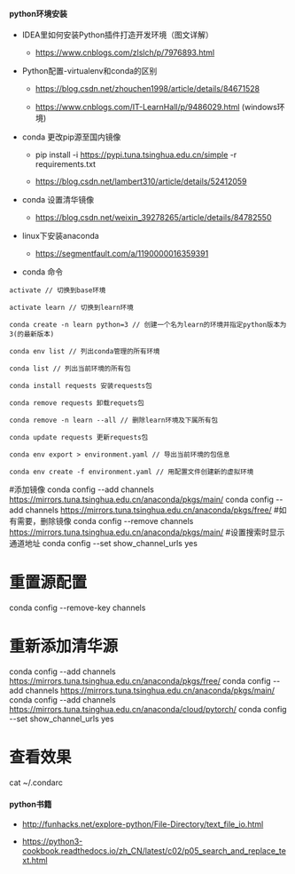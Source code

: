 #### python环境安装
- IDEA里如何安装Python插件打造开发环境（图文详解）
    - https://www.cnblogs.com/zlslch/p/7976893.html

- Python配置-virtualenv和conda的区别

    - https://blog.csdn.net/zhouchen1998/article/details/84671528
    
    - https://www.cnblogs.com/IT-LearnHall/p/9486029.html (windows环境)
    
- conda 更改pip源至国内镜像
    - pip install -i https://pypi.tuna.tsinghua.edu.cn/simple -r requirements.txt

    - https://blog.csdn.net/lambert310/article/details/52412059
    
- conda 设置清华镜像

    - https://blog.csdn.net/weixin_39278265/article/details/84782550    
    
- linux下安装anaconda

    - https://segmentfault.com/a/1190000016359391    
    
- conda 命令

```
activate // 切换到base环境

activate learn // 切换到learn环境

conda create -n learn python=3 // 创建一个名为learn的环境并指定python版本为3(的最新版本)

conda env list // 列出conda管理的所有环境

conda list // 列出当前环境的所有包

conda install requests 安装requests包

conda remove requests 卸载requets包

conda remove -n learn --all // 删除learn环境及下属所有包

conda update requests 更新requests包

conda env export > environment.yaml // 导出当前环境的包信息

conda env create -f environment.yaml // 用配置文件创建新的虚拟环境
```            


#添加镜像
conda config --add channels https://mirrors.tuna.tsinghua.edu.cn/anaconda/pkgs/main/
conda config --add channels https://mirrors.tuna.tsinghua.edu.cn/anaconda/pkgs/free/
#如有需要，删除镜像
conda config --remove channels https://mirrors.tuna.tsinghua.edu.cn/anaconda/pkgs/main/
#设置搜索时显示通道地址
conda config --set show_channel_urls yes

# 重置源配置
conda config --remove-key channels 
# 重新添加清华源
conda config --add channels https://mirrors.tuna.tsinghua.edu.cn/anaconda/pkgs/free/
conda config --add channels https://mirrors.tuna.tsinghua.edu.cn/anaconda/pkgs/main/
conda config --add channels https://mirrors.tuna.tsinghua.edu.cn/anaconda/cloud/pytorch/ 
conda config --set show_channel_urls yes
# 查看效果
cat ~/.condarc


#### python书籍

- http://funhacks.net/explore-python/File-Directory/text_file_io.html

- https://python3-cookbook.readthedocs.io/zh_CN/latest/c02/p05_search_and_replace_text.html
